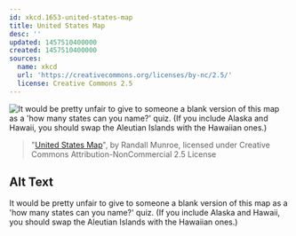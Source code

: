 ```yaml
---
id: xkcd.1653-united-states-map
title: United States Map
desc: ''
updated: 1457510400000
created: 1457510400000
sources:
  name: xkcd
  url: 'https://creativecommons.org/licenses/by-nc/2.5/'
  license: Creative Commons 2.5
---
```

![It would be pretty unfair to give to someone a blank version of this map as a 'how many states can you name?' quiz. (If you include Alaska and Hawaii, you should swap the Aleutian Islands with the Hawaiian ones.)](https://imgs.xkcd.com/comics/united_states_map.png)
> "[United States Map](https://xkcd.com/1653/)", by Randall Munroe, licensed under Creative Commons Attribution-NonCommercial 2.5 License

## Alt Text
It would be pretty unfair to give to someone a blank version of this map as a 'how many states can you name?' quiz. (If you include Alaska and Hawaii, you should swap the Aleutian Islands with the Hawaiian ones.)
